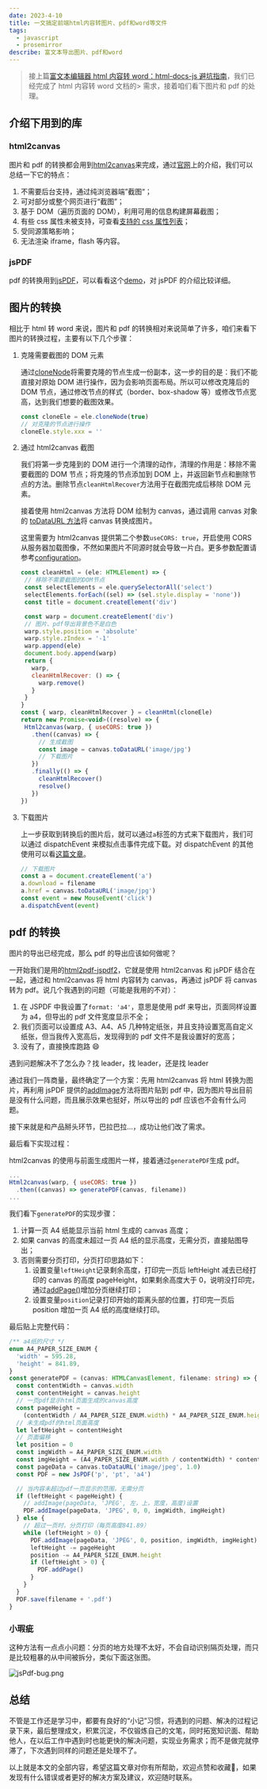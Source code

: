 ```yaml
---
date: 2023-4-10
title: 一文搞定前端html内容转图片、pdf和word等文件
tags:
  - javascript
  - prosemirror
describe: 富文本导出图片、pdf和word
---
```


> 接上篇[富文本编辑器 html 内容转 word：html-docs-js 避坑指南](https://juejin.cn/post/7220244579671916604)，我们已经完成了 html 内容转 word 文档的> 需求，接着咱们看下图片和 pdf 的处理。

## 介绍下用到的库

### html2canvas

图片和 pdf 的转换都会用到[html2canvas](https://html2canvas.hertzen.com/)来完成，通过[官网](https://html2canvas.hertzen.com/documentation)上的介绍，我们可以总结一下它的特点：

1. 不需要后台支持，通过纯浏览器端”截图“；
2. 可对部分或整个网页进行“截图”；
3. 基于 DOM（遍历页面的 DOM），利用可用的信息构建屏幕截图；
4. 有些 css 属性未被支持，可查看[支持的 css 属性列表](https://html2canvas.hertzen.com/features/)；
5. 受同源策略影响；
6. 无法渲染 iframe，flash 等内容。

### jsPDF

pdf 的转换用到[jsPDF](https://github.com/parallax/jsPDF)，可以看看这个[demo](https://github.com/linwalker/render-html-to-pdf)，对 jsPDF 的介绍比较详细。

## 图片的转换

相比于 html 转 word 来说，图片和 pdf 的转换相对来说简单了许多，咱们来看下图片的转换过程，主要有以下几个步骤：

1. 克隆需要截图的 DOM 元素

   通过[cloneNode](https://developer.mozilla.org/zh-CN/docs/Web/API/Node/cloneNode)将需要克隆的节点生成一份副本，这一步的目的是：我们不能直接对原始 DOM 进行操作，因为会影响页面布局。所以可以修改克隆后的 DOM 节点，通过修改节点的样式（border、box-shadow 等）或修改节点宽高，达到我们想要的截图效果。

   ```js
   const cloneEle = ele.cloneNode(true)
   // 对克隆的节点进行操作
   cloneEle.style.xxx = ''
   ```

2. 通过 html2canvas 截图

   我们将第一步克隆到的 DOM 进行一个清理的动作，清理的作用是：移除不需要截图的 DOM 节点；将克隆的节点添加到 DOM 上，并返回新节点和删除节点的方法。删除节点`cleanHtmlRecover`方法用于在截图完成后移除 DOM 元素。

   接着使用 html2canvas 方法将 DOM 绘制为 canvas，通过调用 canvas 对象的 [toDataURL 方法](https://developer.mozilla.org/zh-CN/docs/Web/API/HTMLCanvasElement/toDataURL)将 canvas 转换成图片。

   这里需要为 html2canvas 提供第二个参数`useCORS: true`，开启使用 CORS 从服务器加载图像，不然如果图片不同源时就会导致一片白。更多参数配置请参考[configuration](https://html2canvas.hertzen.com/configuration)。

   ```js
   const cleanHtml = (ele: HTMLElement) => {
    // 移除不需要截图的DOM节点
    const selectElements = ele.querySelectorAll('select')
    selectElements.forEach((sel) => (sel.style.display = 'none'))
    const title = document.createElement('div')

    const warp = document.createElement('div')
    // 图片、pdf导出背景色不是白色
    warp.style.position = 'absolute'
    warp.style.zIndex = '-1'
    warp.append(ele)
    document.body.append(warp)
    return {
      warp,
      cleanHtmlRecover: () => {
        warp.remove()
      }
    }
   }
   const { warp, cleanHtmlRecover } = cleanHtml(cloneEle)
   return new Promise<void>((resolve) => {
    Html2canvas(warp, { useCORS: true })
      .then((canvas) => {
        // 生成截图
        const image = canvas.toDataURL('image/jpg')
        // 下载图片
      })
      .finally(() => {
        cleanHtmlRecover()
        resolve()
      })
   })
   ```

3. 下载图片

   上一步获取到转换后的图片后，就可以通过`a`标签的方式来下载图片，我们可以通过 dispatchEvent 来模拟点击事件完成下载。对 dispatchEvent 的其他使用可以看[这篇文章](https://juejin.cn/post/7184632272132735035)。

   ```js
   // 下载图片
   const a = document.createElement('a')
   a.download = filename
   a.href = canvas.toDataURL('image/jpg')
   const event = new MouseEvent('click')
   a.dispatchEvent(event)
   ```

## pdf 的转换

图片的导出已经完成，那么 pdf 的导出应该如何做呢？

一开始我们是用的[html2pdf-jspdf2](https://github.com/eKoopmans/html2pdf.js)，它就是使用 html2canvas 和 jsPDF 结合在一起，通过和 html2canvas 将 html 内容转为 canvas，再通过 jsPDF 将 canvas 转为 pdf。说几个我遇到的问题（可能是我用的不对）：

1. 在 JSPDF 中我设置了`format: 'a4'`，意思是使用 pdf 来导出，页面同样设置为 a4，但导出的 pdf 文件宽度显示不全；
2. 我们页面可以设置成 A3、A4、A5 几种特定纸张，并且支持设置宽高自定义纸张，但当我传入宽高后，发现得到的 pdf 文件不是我设置好的宽高；
3. 没有了，直接换库跑路 😄

遇到问题解决不了怎么办？找 leader，找 leader，还是找 leader

通过我们一阵商量，最终确定了一个方案：先用 html2canvas 将 html 转换为图片，再利用 jsPDF 提供的[addImage](http://raw.githack.com/MrRio/jsPDF/master/docs/module-addImage.html#~addImage)方法将图片贴到 pdf 中，因为图片导出目前是没有什么问题，而且展示效果也挺好，所以导出的 pdf 应该也不会有什么问题。

接下来就是和产品掰头环节，巴拉巴拉...，成功让他们改了需求。

最后看下实现过程：

html2canvas 的使用与前面生成图片一样，接着通过`generatePDF`生成 pdf。

```js
...
Html2canvas(warp, { useCORS: true })
  .then((canvas) => generatePDF(canvas, filename))
...
```

我们看下`generatePDF`的实现步骤：

1. 计算一页 A4 纸能显示当前 html 生成的 canvas 高度；
2. 如果 canvas 的高度未超过一页 A4 纸的显示高度，无需分页，直接贴图导出；
3. 否则需要分页打印，分页打印思路如下：
   1. 设置变量`leftHeight`记录剩余高度，打印完一页后 leftHeight 减去已经打印的 canvas 的高度 pageHeight，如果剩余高度大于 0，说明没打印完，通过[addPage()](http://raw.githack.com/MrRio/jsPDF/master/docs/jsPDF.html#addPage)增加分页继续打印；
   2. 设置变量`position`记录打印开始的距离头部的位置，打印完一页后 position 增加一页 A4 纸的高度继续打印。

最后贴上完整代码：

```ts
/** a4纸的尺寸 */
enum A4_PAPER_SIZE_ENUM {
  'width' = 595.28,
  'height' = 841.89,
}
const generatePDF = (canvas: HTMLCanvasElement, filename: string) => {
  const contentWidth = canvas.width
  const contentHeight = canvas.height
  // 一页pdf显示html页面生成的canvas高度
  const pageHeight =
    (contentWidth / A4_PAPER_SIZE_ENUM.width) * A4_PAPER_SIZE_ENUM.height
  // 未生成pdf的html页面高度
  let leftHeight = contentHeight
  // 页面偏移
  let position = 0
  const imgWidth = A4_PAPER_SIZE_ENUM.width
  const imgHeight = (A4_PAPER_SIZE_ENUM.width / contentWidth) * contentHeight
  const pageData = canvas.toDataURL('image/jpeg', 1.0)
  const PDF = new JsPDF('p', 'pt', 'a4')

  // 当内容未超过pdf一页显示的范围，无需分页
  if (leftHeight < pageHeight) {
    // addImage(pageData, 'JPEG', 左，上，宽度，高度)设置
    PDF.addImage(pageData, 'JPEG', 0, 0, imgWidth, imgHeight)
  } else {
    // 超过一页时，分页打印（每页高度841.89）
    while (leftHeight > 0) {
      PDF.addImage(pageData, 'JPEG', 0, position, imgWidth, imgHeight)
      leftHeight -= pageHeight
      position -= A4_PAPER_SIZE_ENUM.height
      if (leftHeight > 0) {
        PDF.addPage()
      }
    }
  }
  PDF.save(filename + '.pdf')
}
```

### 小瑕疵

这种方法有一点点小问题：分页的地方处理不太好，不会自动识别隔页处理，而只是比较粗暴的从中间被拆分，类似下面这张图。

![jsPdf-bug.png](./images/jsPdf-bug.png)

## 总结

不管是工作还是学习中，都要有良好的“小记”习惯，将遇到的问题、解决的过程记录下来，最后整理成文，积累沉淀，不仅锻炼自己的文笔，同时拓宽知识面、帮助他人，在以后工作中遇到时也能更快的解决问题，实现业务需求；而不是做完就停滞了，下次遇到同样的问题还是处理不了。

以上就是本文的全部内容，希望这篇文章对你有所帮助，欢迎点赞和收藏🙏，如果发现有什么错误或者更好的解决方案及建议，欢迎随时联系。
